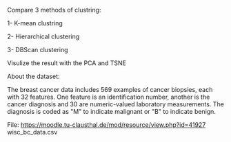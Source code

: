 Compare 3 methods of clustring:

1- K-mean clustring 

2- Hierarchical clustering

3- DBScan clustering

Visulize the result with the PCA and TSNE 



About the dataset:


The breast cancer data includes 569 examples of cancer biopsies, each with 32 features. One feature is an identification number, another is the cancer diagnosis and 30 are numeric-valued laboratory measurements.
The diagnosis is coded as "M" to indicate malignant or "B" to indicate benign.

File: https://moodle.tu-clausthal.de/mod/resource/view.php?id=41927
wisc_bc_data.csv
